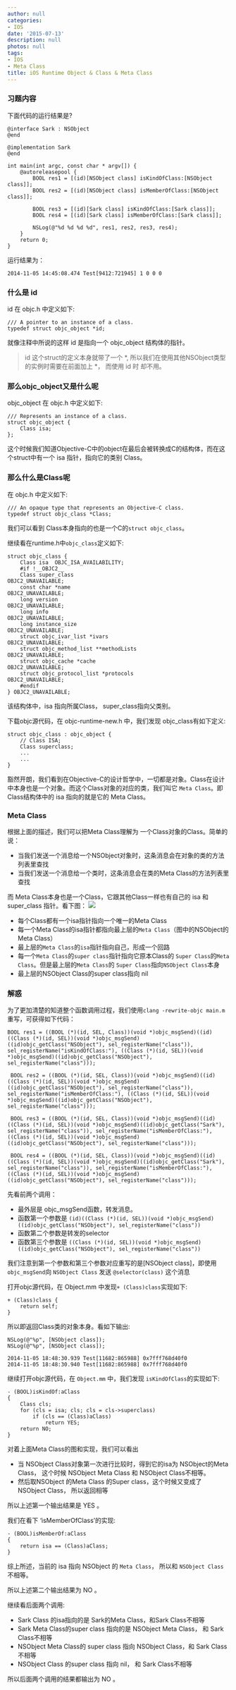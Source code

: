 ```yaml
---
author: null
categories:
- IOS
date: '2015-07-13'
description: null
photos: null
tags:
- IOS
- Meta Class
title: iOS Runtime Object & Class & Meta Class
---
```


### 习题内容
下面代码的运行结果是?
```
@interface Sark : NSObject
@end

@implementation Sark
@end

int main(int argc, const char * argv[]) {
    @autoreleasepool {
        BOOL res1 = [(id)[NSObject class] isKindOfClass:[NSObject class]];
        BOOL res2 = [(id)[NSObject class] isMemberOfClass:[NSObject class]];

        BOOL res3 = [(id)[Sark class] isKindOfClass:[Sark class]];
        BOOL res4 = [(id)[Sark class] isMemberOfClass:[Sark class]];

        NSLog(@"%d %d %d %d", res1, res2, res3, res4);
    }
    return 0;
}
```

运行结果为：

```
2014-11-05 14:45:08.474 Test[9412:721945] 1 0 0 0
```
<!--more-->
### 什么是 id
id 在 objc.h 中定义如下:
```
/// A pointer to an instance of a class.
typedef struct objc_object *id;
```

就像注释中所说的这样 id 是指向一个 objc_object 结构体的指针。
> id 这个struct的定义本身就带了一个 *, 所以我们在使用其他NSObject类型的实例时需要在前面加上 *， 而使用 id 时
> 却不用。

### 那么objc_object又是什么呢
objc_object 在 objc.h 中定义如下:
```
/// Represents an instance of a class.
struct objc_object {
    Class isa;
};
```

这个时候我们知道Objective-C中的object在最后会被转换成C的结构体，而在这个struct中有一个 isa 指针，指向它的类别 Class。

### 那么什么是Class呢
在 objc.h 中定义如下:
```
/// An opaque type that represents an Objective-C class.
typedef struct objc_class *Class;
```

我们可以看到 Class本身指向的也是一个C的`struct objc_class`。

继续看在runtime.h中`objc_class`定义如下:
```
struct objc_class {
    Class isa  OBJC_ISA_AVAILABILITY;
    #if !__OBJC2__
    Class super_class                                        OBJC2_UNAVAILABLE;
    const char *name                                         OBJC2_UNAVAILABLE;
    long version                                             OBJC2_UNAVAILABLE;
    long info                                                OBJC2_UNAVAILABLE;
    long instance_size                                       OBJC2_UNAVAILABLE;
    struct objc_ivar_list *ivars                             OBJC2_UNAVAILABLE;
    struct objc_method_list **methodLists                    OBJC2_UNAVAILABLE;
    struct objc_cache *cache                                 OBJC2_UNAVAILABLE;
    struct objc_protocol_list *protocols                     OBJC2_UNAVAILABLE;
    #endif
} OBJC2_UNAVAILABLE;
```

该结构体中，isa 指向所属Class， super_class指向父类别。

下载objc源代码，在 objc-runtime-new.h 中，我们发现 objc_class有如下定义:
```
struct objc_class : objc_object {
    // Class ISA;
    Class superclass;   
    ...
    ...
}
```

豁然开朗，我们看到在Objective-C的设计哲学中，一切都是对象。Class在设计中本身也是一个对象。而这个Class对象的对应的类，我们叫它 `Meta Class`。即Class结构体中的 isa 指向的就是它的 Meta Class。

### Meta Class
根据上面的描述，我们可以把Meta Class理解为 一个Class对象的Class。简单的说：

- 当我们发送一个消息给一个NSObject对象时，这条消息会在对象的类的方法列表里查找
- 当我们发送一个消息给一个类时，这条消息会在类的Meta Class的方法列表里查找

而 Meta Class本身也是一个Class，它跟其他Class一样也有自己的 isa 和 super_class 指针。看下图：
![](http://106.186.113.24:8888/other/Class%26MetaClass.001.jpg)

- 每个Class都有一个isa指针指向一个唯一的Meta Class
- 每一个Meta Class的isa指针都指向最上层的`Meta Class`（图中的NSObject的Meta Class）
- 最上层的`Meta Class`的`isa`指针指向自己，形成一个回路
- 每一个`Meta Class`的`super class`指针指向它原本Class的 `Super Class`的`Meta Class`。但是最上层的`Meta Class`的 `Super Class`指向`NSObject Class`本身
- 最上层的NSObject Class的super class指向 nil

### 解惑
为了更加清楚的知道整个函数调用过程，我们使用`clang -rewrite-objc main.m`重写，可获得如下代码：
```
BOOL res1 = ((BOOL (*)(id, SEL, Class))(void *)objc_msgSend)((id)((Class (*)(id, SEL))(void *)objc_msgSend)((id)objc_getClass("NSObject"), sel_registerName("class")), sel_registerName("isKindOfClass:"), ((Class (*)(id, SEL))(void *)objc_msgSend)((id)objc_getClass("NSObject"), sel_registerName("class")));

 BOOL res2 = ((BOOL (*)(id, SEL, Class))(void *)objc_msgSend)((id)((Class (*)(id, SEL))(void *)objc_msgSend)((id)objc_getClass("NSObject"), sel_registerName("class")), sel_registerName("isMemberOfClass:"), ((Class (*)(id, SEL))(void *)objc_msgSend)((id)objc_getClass("NSObject"), sel_registerName("class")));

 BOOL res3 = ((BOOL (*)(id, SEL, Class))(void *)objc_msgSend)((id)((Class (*)(id, SEL))(void *)objc_msgSend)((id)objc_getClass("Sark"), sel_registerName("class")), sel_registerName("isMemberOfClass:"), ((Class (*)(id, SEL))(void *)objc_msgSend)((id)objc_getClass("NSObject"), sel_registerName("class")));

 BOOL res4 = ((BOOL (*)(id, SEL, Class))(void *)objc_msgSend)((id)((Class (*)(id, SEL))(void *)objc_msgSend)((id)objc_getClass("Sark"), sel_registerName("class")), sel_registerName("isMemberOfClass:"), ((Class (*)(id, SEL))(void *)objc_msgSend)((id)objc_getClass("NSObject"), sel_registerName("class")));

```

先看前两个调用：
- 最外层是 objc_msgSend函数，转发消息。
- 函数第一个参数是 `(id)((Class (*)(id, SEL))(void *)objc_msgSend)((id)objc_getClass("NSObject"), sel_registerName("class"))`
- 函数第二个参数是转发的selector
- 函数第三个参数是 `((Class (*)(id, SEL))(void *)objc_msgSend)((id)objc_getClass("NSObject"), sel_registerName("class"))`

我们注意到第一个参数和第三个参数对应重写的是[NSObject class]，即使用`objc_msgSend`向 `NSObject Class` 发送 `@selector(class)` 这个消息

打开objc源代码，在 Object.mm 中发现`+ (Class)class`实现如下:
```
+ (Class)class {
    return self;
}
```

所以即返回Class类的对象本身。看如下输出:
```
NSLog(@"%p", [NSObject class]);
NSLog(@"%p", [NSObject class]);

2014-11-05 18:48:30.939 Test[11682:865988] 0x7fff768d40f0
2014-11-05 18:48:30.940 Test[11682:865988] 0x7fff768d40f0
```

继续打开objc源代码，在 `Object.mm` 中，我们发现 `isKindOfClass`的实现如下:
```
- (BOOL)isKindOf:aClass
{
    Class cls;
    for (cls = isa; cls; cls = cls->superclass) 
        if (cls == (Class)aClass)
            return YES;
    return NO;
}
```

对着上面Meta Class的图和实现，我们可以看出

- 当 NSObject Class对象第一次进行比较时，得到它的isa为 NSObject的Meta Class， 这个时候 NSObject Meta Class 和 NSObject Class不相等。
- 然后取NSObject 的Meta Class 的Super class，这个时候又变成了 NSObject Class， 所以返回相等

所以上述第一个输出结果是 YES 。

我们在看下 ‘isMemberOfClass’的实现:
```
- (BOOL)isMemberOf:aClass
{
    return isa == (Class)aClass;
}
```

综上所述，当前的 isa 指向 NSObject 的 `Meta Class`， 所以和 `NSObject Class`不相等。

所以上述第二个输出结果为 NO 。

继续看后面两个调用:

- Sark Class 的isa指向的是 Sark的Meta Class，和Sark Class不相等
- Sark Meta Class的super class 指向的是 NSObject Meta Class， 和 Sark Class不相等
- NSObject Meta Class的 super class 指向 NSObject Class，和 Sark Class 不相等
- NSObject Class 的super class 指向 nil， 和 Sark Class不相等

所以后面两个调用的结果都输出为 NO 。













